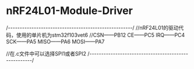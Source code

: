 # nRF24L01-Module-Driver
/*-----------------------------------------------------*/
//nRF24L01的驱动代码，使用的单片机为stm32f103vet6
//CSN——PB12     CE——PC5     IRQ——PC4    SCK——PA5    MISO——PA6   MOSI——PA7
        
//在.c文件中可以选择SPI1或者SPI2
/*-----------------------------------------------------*/

